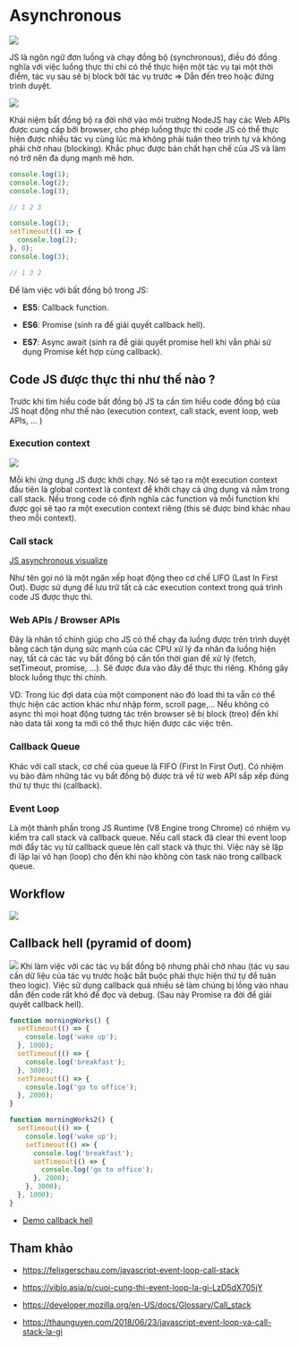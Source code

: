 # Asynchronous

![](../images/js-async-banner-1.png)

JS là ngôn ngữ đơn luồng và chạy đồng bộ (synchronous), điều đó đồng nghĩa với việc luồng thực thi chỉ có thể thực hiện một tác vụ tại một thời điểm, tác vụ sau sẽ bị block bởi tác vụ trước => Dẫn đến treo hoặc đứng trình duyệt.

![](../images/js-async-banner-2.png)

Khái niệm bất đồng bộ ra đời nhờ vào môi trường NodeJS hay các Web APIs được cung cấp bởi browser, cho phép luồng thực thi code JS có thể thực hiện được nhiều tác vụ cùng lúc mà không phải tuân theo trình tự và không phải chờ nhau (blocking). Khắc phục được bản chất hạn chế của JS và làm nó trở nên đa dụng mạnh mẽ hơn.

```js
console.log(1);
console.log(2);
console.log(3);

// 1 2 3
```

```js
console.log(1);
setTimeout(() => {
  console.log(2);
}, 0);
console.log(3);

// 1 3 2
```

Để làm việc với bất đồng bộ trong JS:

- **ES5**: Callback function.

- **ES6**: Promise (sinh ra để giải quyết callback hell).

- **ES7**: Async await (sinh ra để giải quyết promise hell khi vẫn phải sử dụng Promise kết hợp cùng callback).

## Code JS được thực thi như thế nào ?

Trước khi tìm hiểu code bất đồng bộ JS ta cần tìm hiểu code đồng bộ của JS hoạt động như thế nào (execution context, call stack, event loop, web APIs, ... )

### Execution context

![](../images/function-execution-context.png)

Mỗi khi ứng dụng JS được khởi chạy. Nó sẽ tạo ra một execution context đầu tiên là global context là context để khởi chạy cả ứng dụng và nằm trong call stack. Nếu trong code có định nghĩa các function và mỗi function khi được gọi sẽ tạo ra một execution context riêng (this sẽ được bind khác nhau theo mỗi context).

### Call stack

[JS asynchronous visualize](http://latentflip.com/loupe/?code=JC5vbignYnV0dG9uJywgJ2NsaWNrJywgZnVuY3Rpb24gb25DbGljaygpIHsKICAgIHNldFRpbWVvdXQoZnVuY3Rpb24gdGltZXIoKSB7CiAgICAgICAgY29uc29sZS5sb2coJ1lvdSBjbGlja2VkIHRoZSBidXR0b24hJyk7ICAgIAogICAgfSwgMjAwMCk7Cn0pOwoKY29uc29sZS5sb2coIkhpISIpOwoKc2V0VGltZW91dChmdW5jdGlvbiB0aW1lb3V0KCkgewogICAgY29uc29sZS5sb2coIkNsaWNrIHRoZSBidXR0b24hIik7Cn0sIDUwMDApOwoKY29uc29sZS5sb2coIldlbGNvbWUgdG8gbG91cGUuIik7!!!PGJ1dHRvbj5DbGljayBtZSE8L2J1dHRvbj4%3D)

Như tên gọi nó là một ngăn xếp hoạt động theo cơ chế LIFO (Last In First Out). Được sử dụng để lưu trữ tất cả các execution context trong quá trình code JS được thực thi.

### Web APIs / Browser APIs

Đây là nhân tố chính giúp cho JS có thể chạy đa luồng được trên trình duyệt bằng cách tận dụng sức mạnh của các CPU xử lý đa nhân đa luồng hiện nay, tất cả các tác vụ bất đồng bộ cần tốn thời gian để xử lý (fetch, setTimeout, promise, ...). Sẽ được đưa vào đây để thực thi riêng. Không gây block luồng thực thi chính.

VD: Trong lúc đợi data của một component nào đó load thì ta vẫn có thể thực hiện các action khác như nhập form, scroll page,... Nếu không có async thì mọi hoạt động tương tác trên browser sẽ bị block (treo) đến khi nào data tải xong ta mới có thể thực hiện được các việc trên.

### Callback Queue

Khác với call stack, cơ chế của queue là FIFO (First In First Out). Có nhiệm vụ bảo đảm những tác vụ bất đồng bộ được trả về từ web API sắp xếp đúng thứ tự thực thi (callback).

### Event Loop

Là một thành phần trong JS Runtime (V8 Engine trong Chrome) có nhiệm vụ kiểm tra call stack và callback queue. Nếu call stack đã clear thì event loop mới đẩy tác vụ từ callback queue lên call stack và thực thi. Việc này sẽ lặp đi lặp lại vô hạn (loop) cho đến khi nào không còn task nào trong callback queue.

## Workflow

![](../images/js-workflow.png)

## Callback hell (pyramid of doom)

![](../images/callback-hell.png)
Khi làm việc với các tác vụ bất đồng bộ nhưng phải chờ nhau (tác vụ sau cần dữ liệu của tác vụ trước hoặc bắt buộc phải thực hiện thứ tự để tuân theo logic). Việc sử dụng callback quá nhiều sẽ làm chúng bị lồng vào nhau dẫn đến code rất khó để đọc và debug. (Sau này Promise ra đời để giải quyết callback hell).

```js
function morningWorks() {
  setTimeout(() => {
    console.log('wake up');
  }, 1000);
  setTimeout(() => {
    console.log('breakfast');
  }, 3000);
  setTimeout(() => {
    console.log('go to office');
  }, 2000);
}
```

```js
function morningWorks2() {
  setTimeout(() => {
    console.log('wake up');
    setTimeout(() => {
      console.log('breakfast');
      setTimeout(() => {
        console.log('go to office');
      }, 2000);
    }, 3000);
  }, 1000);
}
```

- [Demo callback hell](https://jsfiddle.net/thienphamIT1907/15g2qt40/12/)

## Tham khảo

- https://felixgerschau.com/javascript-event-loop-call-stack

- https://viblo.asia/p/cuoi-cung-thi-event-loop-la-gi-LzD5dX705jY

- https://developer.mozilla.org/en-US/docs/Glossary/Call_stack

- https://thaunguyen.com/2018/06/23/javascript-event-loop-va-call-stack-la-gi
